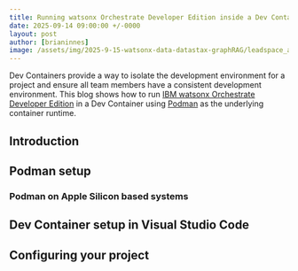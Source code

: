```yaml
---
title: Running watsonx Orchestrate Developer Edition inside a Dev Container
date: 2025-09-14 09:00:00 +/-0000
layout: post
author: [brianinnes]
image: /assets/img/2025-9-15-watsonx-data-datastax-graphRAG/leadspace_article.jpeg
---
```

Dev Containers provide a way to isolate the development environment for a project and ensure all team members have a consistent development environment.  This blog shows how to run [IBM watsonx Orchestrate Developer Edition](https://developer.watson-orchestrate.ibm.com/developer_edition/wxOde_overview) in a Dev Container using [Podman](https://podman.io) as the underlying container runtime.

## Introduction

## Podman setup

### Podman on Apple Silicon based systems

## Dev Container setup in Visual Studio Code

## Configuring your project
